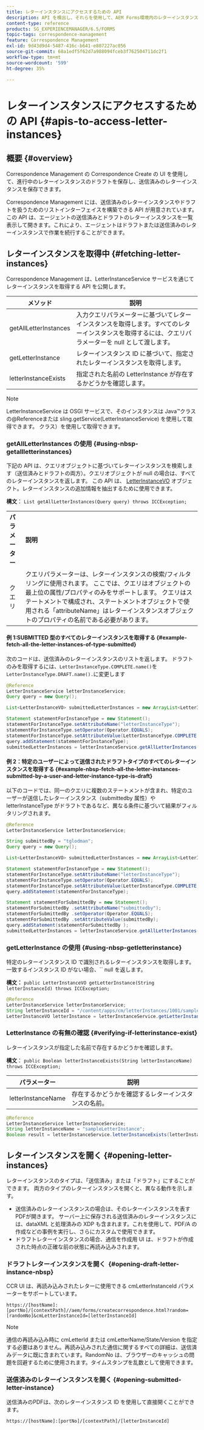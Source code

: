 ```yaml
---
title: レターインスタンスにアクセスするための API
description: API を検出し、それらを使用して、AEM Forms環境内のレターインスタンスにプログラムでアクセスします。
content-type: reference
products: SG_EXPERIENCEMANAGER/6.5/FORMS
topic-tags: correspondence-management
feature: Correspondence Management
exl-id: 9d43d9d4-5487-416c-b641-e807227ac056
source-git-commit: 68a1edf5f62d7a988094fceb3f762504711dc2f1
workflow-type: tm+mt
source-wordcount: '599'
ht-degree: 35%

---
```


# レターインスタンスにアクセスするための API {#apis-to-access-letter-instances}

## 概要 {#overview}

Correspondence Management の Correspondence Create の UI を使用して、進行中のレターインスタンスのドラフトを保存し、送信済みのレターインスタンスを保存できます。

Correspondence Management には、送信済みのレターインスタンスやドラフトを扱うためのリストインターフェイスを構築できる API が用意されています。 この API は、エージェントの送信済みとドラフトのレターインスタンスを一覧表示して開きます。これにより、エージェントはドラフトまたは送信済みのレターインスタンスで作業を続行することができます。

## レターインスタンスを取得中 {#fetching-letter-instances}

Correspondence Management は、LetterInstanceService サービスを通じてレターインスタンスを取得する API を公開します。

| メソッド | 説明 |
|--- |--- |
| getAllLetterInstances | 入力クエリパラメーターに基づいてレターインスタンスを取得します。すべてのレターインスタンスを取得するには、クエリパラメーターを null として渡します。 |
| getLetterInstance | レターインスタンス ID に基づいて、指定されたレターインスタンスを取得します。 |
| letterInstanceExists | 指定された名前の LetterInstance が存在するかどうかを確認します。 |

>[!NOTE]
>
>LetterInstanceService は OSGI サービスで、そのインスタンスは Java™クラスの@Referenceまたは sling.getService(LetterInstanceService) を使用して取得できます。 クラス）を使用して取得できます。

### getAllLetterInstances の使用 {#using-nbsp-getallletterinstances}

下記の API は、クエリオブジェクトに基づいてレターインスタンスを検索します（送信済みとドラフトの両方）。クエリオブジェクトが null の場合は、すべてのレターインスタンスを返します。 この API は、 [LetterInstanceVO](https://helpx.adobe.com/jp/aem-forms/6-2/javadocs/com/adobe/icc/dbforms/obj/LetterInstanceVO.html) オブジェクト。レターインスタンスの追加情報を抽出するために使用できます。

**構文**： `List getAllLetterInstances(Query query) throws ICCException;`

<table>
 <tbody>
  <tr>
   <td><strong>パラメーター</strong></td>
   <td><strong>説明</strong></td>
  </tr>
  <tr>
   <td>クエリ</td>
   <td>クエリパラメーターは、レターインスタンスの検索/フィルタリングに使用されます。 ここでは、クエリはオブジェクトの最上位の属性/プロパティのみをサポートします。 クエリはステートメントで構成され、ステートメントオブジェクトで使用される「attributeName」はレターインスタンスオブジェクトのプロパティの名前である必要があります。<br /> </td>
  </tr>
 </tbody>
</table>

#### 例 1:SUBMITTED 型のすべてのレターインスタンスを取得する {#example-fetch-all-the-letter-instances-of-type-submitted}

次のコードは、送信済みのレターインスタンスのリストを返します。 ドラフトのみを取得するには、`LetterInstanceType.COMPLETE.name()`を`LetterInstanceType.DRAFT.name().`に変更します

```java
@Reference
LetterInstanceService letterInstanceService;
Query query = new Query();

List<LetterInstanceVO> submittedLetterInstances = new ArrayList<LetterInstanceVO>();

Statement statementForInstanceType = new Statement();
statementForInstanceType.setAttributeName("letterInstanceType");
statementForInstanceType.setOperator(Operator.EQUALS);
statementForInstanceType.setAttributeValue(LetterInstanceType.COMPLETE.name());
query.addStatement(statementForInstanceType);
submittedLetterInstances = letterInstanceService.getAllLetterInstances(query);
```

#### 例 2：特定のユーザーによって送信されたドラフトタイプのすべてのレターインスタンスを取得する {#example-nbsp-fetch-all-the-letter-instances-submitted-by-a-user-and-letter-instance-type-is-draft}

以下のコードでは、同一のクエリに複数のステートメントが含まれ、特定のユーザーが送信したレターインスタンス（submittedby 属性）や letterInstanceType がドラフトであるなど、異なる条件に基づいて結果がフィルタリングされます。

```java
@Reference
LetterInstanceService letterInstanceService;

String submittedBy = "tglodman";
Query query = new Query();

List<LetterInstanceVO> submittedLetterInstances = new ArrayList<LetterInstanceVO>();

Statement statementForInstanceType = new Statement();
statementForInstanceType.setAttributeName("letterInstanceType");
statementForInstanceType.setOperator(Operator.EQUALS);
statementForInstanceType.setAttributeValue(LetterInstanceType.COMPLETE.name());
query.addStatement(statementForInstanceType);

Statement statementForSubmittedBy = new Statement();
statementForSubmittedBy .setAttributeName("submittedby");
statementForSubmittedBy .setOperator(Operator.EQUALS);
statementForSubmittedBy .setAttributeValue(submittedBy);
query.addStatement(statementForSubmittedBy );
submittedLetterInstances = letterInstanceService.getAllLetterInstances(query);
```

### getLetterInstance の使用 {#using-nbsp-getletterinstance}

特定のレターインスタンス ID で識別されるレターインスタンスを取得します。一致するインスタンス ID がない場合、`` null を返します。

**構文：** `public LetterInstanceVO getLetterInstance(String letterInstanceId) throws ICCException;`

```java
@Reference
LetterInstanceService letterInstanceService;
String letterInstanceId = "/content/apps/cm/letterInstances/1001/sampleLetterInstance";
LetterInstanceVO letterInstance = letterInstanceService.getLetterInstance(letterInstanceId );
```

### LetterInstance の有無の確認 {#verifying-if-letterinstance-exist}

レターインスタンスが指定した名前で存在するかどうかを確認します。

**構文**： `public Boolean letterInstanceExists(String letterInstanceName) throws ICCException;`

| **パラメーター** | **説明** |
|---|---|
| letterInstanceName | 存在するかどうかを確認するレターインスタンスの名前。 |

```java
@Reference
LetterInstanceService letterInstanceService;
String letterInstanceName = "sampleLetterInstance";
Boolean result = letterInstanceService.letterInstanceExists(letterInstanceName );
```

## レターインスタンスを開く {#opening-letter-instances}

レターインスタンスのタイプは、「送信済み」または「ドラフト」にすることができます。 両方のタイプのレターインスタンスを開くと、異なる動作を示します。

* 送信済みのレターインスタンスの場合は、そのレターインスタンスを表すPDFが開きます。 サーバー上に保存される送信済みのレターインスタンスには、dataXML と処理済みの XDP も含まれます。これを使用して、PDF/A の作成などの事例を実行し、さらにカスタムで使用できます。
* ドラフトレターインスタンスの場合、通信を作成用 UI は、ドラフトが作成された時点の正確な前の状態に再読み込みされます。

### ドラフトレターインスタンスを開く  {#opening-draft-letter-instance-nbsp}

CCR UI は、再読み込みされたレターに使用できる cmLetterInstanceId パラメーターをサポートしています。

`https://[hostName]:[portNo]/[contextPath]//aem/forms/createcorrespondence.html?random=[randomNo]&cmLetterInstanceId=[letterInstanceId]`

>[!NOTE]
>
通信の再読み込み時に cmLetterId または cmLetterName/State/Version を指定する必要はありません。再読み込みされた通信に関するすべての詳細は、送信済みデータに既に含まれています。RandomNo は、ブラウザーのキャッシュの問題を回避するために使用されます。タイムスタンプを乱数として使用できます。

### 送信済みのレターインスタンスを開く {#opening-submitted-letter-instance}

送信済みのPDFは、次のレターインスタンス ID を使用して直接開くことができます。

`https://[hostName]:[portNo]/[contextPath]/[letterInstanceId]`

